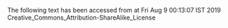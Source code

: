 The following text has been accessed from at Fri Aug 9 00:13:07 IST 2019
Creative_Commons_Attribution-ShareAlike_License
